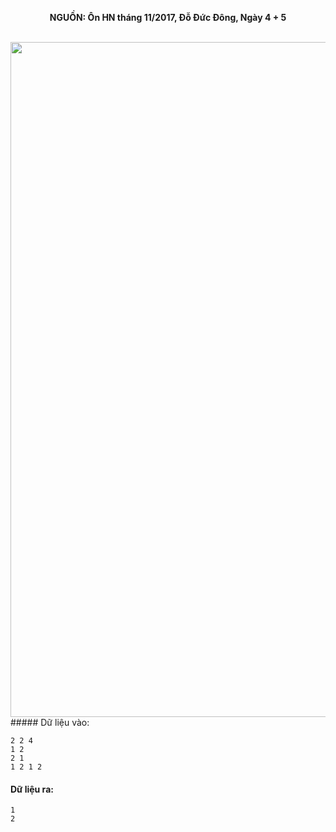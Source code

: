 **<center>NGUỒN: Ôn HN tháng 11/2017, Đỗ Đức Đông, Ngày 4 + 5</center>**
<br>

<img src="/images/problems/1032/sctab.svg" width=1080px>##### Dữ liệu vào:
```
2 2 4
1 2
2 1
1 2 1 2
```

#### Dữ liệu ra:
```
1
2
```